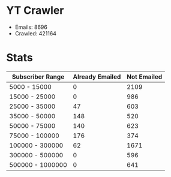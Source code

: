 # YT Crawler
- Emails: 8696
- Crawled: 421164

# Stats
| Subscriber Range  | Already Emailed | Not Emailed |
|-------|-------|-------|
| 5000 - 15000 | 0 | 2109 |
| 15000 - 25000 | 0 | 986 |
| 25000 - 35000 | 47 | 603 |
| 35000 - 50000 | 148 | 520 |
| 50000 - 75000 | 140 | 623 |
| 75000 - 100000 | 176 | 374 |
| 100000 - 300000 | 62 | 1671 |
| 300000 - 500000 | 0 | 596 |
| 500000 - 1000000 | 0 | 641 |
